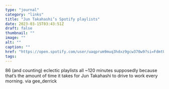 ```yaml
---
type: "journal"
category: "links"
title: "Jun Takahashi’s Spotify playlists"
date: 2023-03-15T03:43:51Z
draft: false
thumbnail: ""
image: ""
alt: ""
caption: ""
href: "https://open.spotify.com/user/uaqprum9muq3hdxz9gcw370w9?si=FdmtUlooQiCGnuBmQHLgrw"
tags:
---
```


86 (and counting) eclectic playlists all ~120 minutes supposedly because that’s the amount of time it takes for Jun Takahashi to drive to work every morning. via gee_derrick
